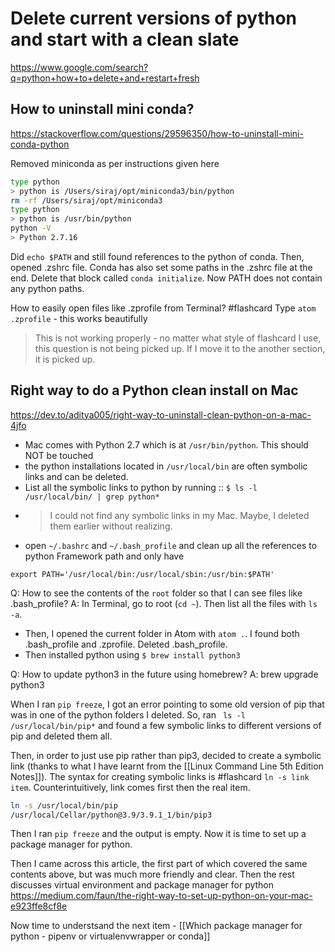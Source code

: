 # Delete current versions of python and start with a clean slate

https://www.google.com/search?q=python+how+to+delete+and+restart+fresh

## How to uninstall mini conda? 
https://stackoverflow.com/questions/29596350/how-to-uninstall-mini-conda-python

Removed miniconda as per instructions given here

```bash
type python
> python is /Users/siraj/opt/miniconda3/bin/python
rm -rf /Users/siraj/opt/miniconda3
type python
> python is /usr/bin/python
python -V
> Python 2.7.16
```

Did `echo $PATH` and still found references to the python of conda. 
Then, opened .zshrc file. Conda has also set some paths in the .zshrc file at the end. Delete that block called `conda initialize`.
Now PATH does not contain any python paths. 

How to easily open files like .zprofile from Terminal? #flashcard 
Type `atom .zprofile` - this works beautifully

> This is not working properly - no matter what style of flashcard I use, this question is not being picked up. If I move it to the another section, it is picked up. 


## Right way to do a Python clean install on Mac
https://dev.to/aditya005/right-way-to-uninstall-clean-python-on-a-mac-4jfo
-   Mac comes with Python 2.7 which is at `/usr/bin/python`. This should NOT be touched
-   the python installations located in `/usr/local/bin` are often symbolic links and can be deleted.
-   List all the symbolic links to python by running ::  `$ ls -l /usr/local/bin/ | grep python*`
<!--ID: 1614380559236-->


- > I could not find any symbolic links in my Mac. Maybe, I deleted them earlier without realizing. 
- open `~/.bashrc` and `~/.bash_profile` and clean up all the references to python Framework path and only have  

```
export PATH='/usr/local/bin:/usr/local/sbin:/usr/bin:$PATH'
```

Q: How to see the contents of the `root` folder so that I can see files like .bash_profile?
A: In Terminal, go to root (`cd ~`). Then list all the files with `ls -a`. 

- Then, I opened the current folder in Atom with `atom .`. I found both .bash_profile and .zprofile. Deleted .bash_profile. 
- Then installed python using `$ brew install python3`

Q: How to update python3 in the future using homebrew?
A: brew upgrade python3
<!--ID: 1614380559245-->



When I ran `pip freeze`, I got an error pointing to some old version of pip that was in one of the python folders I deleted. So, ran ` ls -l /usr/local/bin/pip*` and found a few symbolic links to different versions of pip and deleted them all. 

Then, in order to just use pip rather than pip3, decided to create a symbolic link (thanks to what I have learnt from the [[Linux Command Line 5th Edition Notes]]).
The syntax for creating symbolic links is #flashcard `ln -s link item`. Counterintuitively, link comes first then the real item. 

```bash
ln -s /usr/local/bin/pip 
/usr/local/Cellar/python@3.9/3.9.1_1/bin/pip3
```

Then I ran `pip freeze` and the output is empty. Now it is time to set up a package manager for python. 

Then I came across this article, the first part of which covered the same contents above, but was much more friendly and clear. Then the rest discusses virtual environment and package manager for python
https://medium.com/faun/the-right-way-to-set-up-python-on-your-mac-e923ffe8cf8e

Now time to understsand the next item - [[Which package manager for python - pipenv or virtualenvwrapper or conda]]